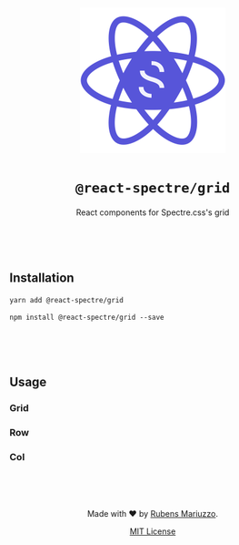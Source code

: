 <div align=center>
<img src="assets/react-spectre-logo.png" width="256" height="256">

# `@react-spectre/grid`
React components for Spectre.css's grid

<br><br><br>
</div>

## Installation

```shell
yarn add @react-spectre/grid
```

```shell
npm install @react-spectre/grid --save
```

<br><br><br>

## Usage

### Grid

### Row

### Col

<div align=center>
<br><br><br>

Made with :heart: by [Rubens Mariuzzo](https://github.com/rmariuzzo).

[MIT License](LICENSE)

</div>
